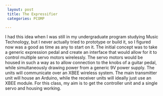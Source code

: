 ```yaml
---
 layout: post
 title: The Expressifier
 categories: PCOMP
 
---
```


I had this idea when I was still in my undergraduate program studying Music Technology, but I never actually tried to prototype or build it, so I figured now was a good as time as any to start on it. The initial concept was to take a generic expression pedal and create an interface that would allow for it to control multiple servo motors wirelessly. The servo motors would be housed in such a way as to allow connection to the knobs of a guitar pedal, while simultaneously drawing power from a generic 9V power supply. The units will communicate over an XBEE wireless system. The main transmitter unit will house an Arduino, while the receiver units will ideally just use an XBEE module. For this class, my aim is to get the controller unit and a single servo and housing working. 




